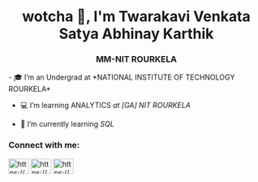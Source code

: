 <h1 align="center"> wotcha 👋, I'm Twarakavi Venkata Satya Abhinay Karthik</h1>
<h3 align="center">MM-NIT ROURKELA</h3>
- 🎓 I’m an Undergrad at *NATIONAL INSTITUTE OF TECHNOLOGY ROURKELA*

- 💻 I’m learning ANALYTICS *at [GA] NIT ROURKELA*

- 🌱 I’m currently learning *SQL*
<h3 align="left">Connect with me:</h3>
<p align="left">
<a href="https://linkedin.com/in/https://www.linkedin.com/in/abhinay-karthik-tvs-04318623b/" target="blank"><img align="center" src="https://raw.githubusercontent.com/yushi1007/yushi1007/main/images/linkedin.svg" alt="https://www.linkedin.com/in/abhinay-karthik-tvs-04318623b/" height="30" width="40" /></a>
<a href="https://fb.com/https://www.facebook.com/profile.php?id=100016432831254" target="blank"><img align="center" src="https://raw.githubusercontent.com/rahuldkjain/github-profile-readme-generator/master/src/images/icons/Social/facebook.svg" alt="https://www.facebook.com/profile.php?id=100016432831254" height="30" width="40" /></a>
<a href="https://instagram.com/https://www.instagram.com/abhinay_karthik23/" target="blank"><img align="center" src="https://raw.githubusercontent.com/yushi1007/yushi1007/main/images/instagram.svg" alt="https://www.instagram.com/abhinay_karthik23/" height="30" width="40" /></a>
</p>
